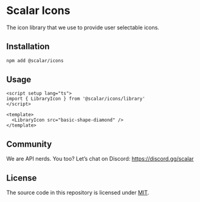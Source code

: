 # Scalar Icons

The icon library that we use to provide user selectable icons.

## Installation

```bash
npm add @scalar/icons
```

## Usage

```vue
<script setup lang="ts">
import { LibraryIcon } from '@scalar/icons/library'
</script>

<template>
  <LibraryIcon src="basic-shape-diamond" />
</template>
```

## Community

We are API nerds. You too? Let’s chat on Discord: <https://discord.gg/scalar>

## License

The source code in this repository is licensed under [MIT](https://github.com/scalar/scalar/blob/main/LICENSE).
